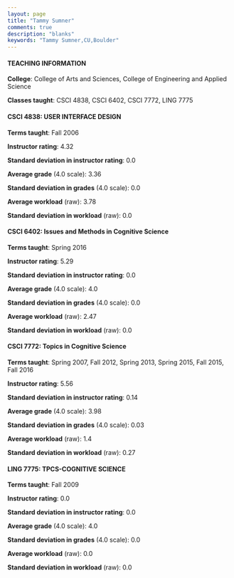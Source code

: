 ```yaml
---
layout: page
title: "Tammy Sumner" 
comments: true
description: "blanks"
keywords: "Tammy Sumner,CU,Boulder"
---
```

<head>
<script src="https://ajax.googleapis.com/ajax/libs/jquery/2.1.3/jquery.min.js"></script>
<script src="https://dl.dropboxusercontent.com/s/pc42nxpaw1ea4o9/highcharts.js?dl=0"></script>
<!-- <script src="../assets/js/highcharts.js"></script> -->
<style type="text/css">@font-face {
	font-family: "Bebas Neue";
	src: url(https://www.filehosting.org/file/details/544349/BebasNeue Regular.otf) format("opentype");
	}
	h1.Bebas { 
		font-family: "Bebas Neue", Verdana, Tahoma;
	}
</style>
</head>
	   
#### TEACHING INFORMATION

**College**: College of Arts and Sciences, College of Engineering and Applied Science

**Classes taught**: CSCI 4838, CSCI 6402, CSCI 7772, LING 7775

#### CSCI 4838: USER INTERFACE DESIGN

**Terms taught**: Fall 2006

**Instructor rating**: 4.32

**Standard deviation in instructor rating**: 0.0

**Average grade** (4.0 scale): 3.36

**Standard deviation in grades** (4.0 scale): 0.0

**Average workload** (raw): 3.78

**Standard deviation in workload** (raw): 0.0

#### CSCI 6402: Issues and Methods in Cognitive Science

**Terms taught**: Spring 2016

**Instructor rating**: 5.29

**Standard deviation in instructor rating**: 0.0

**Average grade** (4.0 scale): 4.0

**Standard deviation in grades** (4.0 scale): 0.0

**Average workload** (raw): 2.47

**Standard deviation in workload** (raw): 0.0

#### CSCI 7772: Topics in Cognitive Science

**Terms taught**: Spring 2007, Fall 2012, Spring 2013, Spring 2015, Fall 2015, Fall 2016

**Instructor rating**: 5.56

**Standard deviation in instructor rating**: 0.14

**Average grade** (4.0 scale): 3.98

**Standard deviation in grades** (4.0 scale): 0.03

**Average workload** (raw): 1.4

**Standard deviation in workload** (raw): 0.27

#### LING 7775: TPCS-COGNITIVE SCIENCE

**Terms taught**: Fall 2009

**Instructor rating**: 0.0

**Standard deviation in instructor rating**: 0.0

**Average grade** (4.0 scale): 4.0

**Standard deviation in grades** (4.0 scale): 0.0

**Average workload** (raw): 0.0

**Standard deviation in workload** (raw): 0.0

